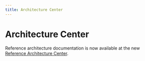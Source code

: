 ```yaml
---
title: Architecture Center
---
```


# Architecture Center

Reference architecture documentation is now available at the new [Reference Architecture Center](https://help.okta.com/en/programs/arch/content/topics/arch/architecture-center.htm).
